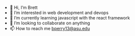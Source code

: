 - 👋 Hi, I’m Brett
- 👀 I’m interested in web development and devops
- 🌱 I’m currently learning javascript with the react framework
- 💞️ I’m looking to collaborate on anything
- 📫 How to reach me bperry13@asu.edu

<!---
bperry13/bperry13 is a ✨ special ✨ repository because its `README.md` (this file) appears on your GitHub profile.
You can click the Preview link to take a look at your changes.
--->
